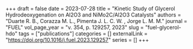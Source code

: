 +++ 
draft = false
date = 2023-07-28
title = "Kinetic Study of Glycerol Hydrodeoxygenation on Al2O3 and NiMo2C/Al2O3 Catalysts"
authors = "Duarte R. B., Corazza M. L., Pimenta J. L. C. W.  , Jorge L. M. M."
journal = "FUEL"
vol_page_year = "v. 354, p. 129257, 2023"
slug = "fuel-glycerol-hdo" 
tags = ["publications"]
categories = []
externalLink = "https://doi.org/10.1016/j.fuel.2023.129257"
series = []
+++


